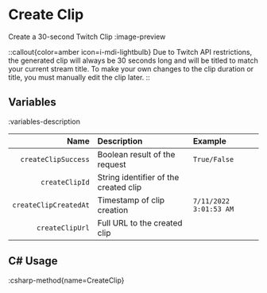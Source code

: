# Create Clip
Create a 30-second Twitch Clip
:image-preview

::callout{color=amber icon=i-mdi-lightbulb}
Due to Twitch API restrictions, the generated clip will always be 30 seconds long and will be titled to match your current stream title.
To make your own changes to the clip duration or title, you must manually edit the clip later.
::

## Variables
:variables-description

|                  Name | Description                           | Example                |
|----------------------:|:--------------------------------------|:-----------------------|
|   `createClipSuccess` | Boolean result of the request         | `True/False`           |
|        `createClipId` | String identifier of the created clip |                        |
| `createClipCreatedAt` | Timestamp of clip creation            | `7/11/2022 3:01:53 AM` |
|       `createClipUrl` | Full URL to the created clip          |                        |

## C# Usage
:csharp-method{name=CreateClip}
